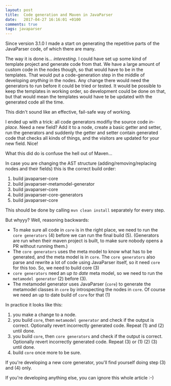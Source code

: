 ```yaml
---
layout: post
title:  Code generation and Maven in JavaParser
date:   2017-04-27 16:16:01 +0100
comments: true
tags: javaparser
---
```

Since version 3.1.0 I made a start on generating the repetitive parts of the JavaParser code,
of which there are many.

The way it is done is... *interesting*.
I could have set up some kind of template project and generate code from that.
We have a large amount of custom code in the nodes though,
so that would have to be in the templates.
That would put a code-generation step in the middle of developing *anything* in the nodes.
Any change there would need the generators to run before it could be tried or tested.
It would be possible to keep the templates in working order,
so development could be done on that,
but that would mean the templates would have te be updated with the generated code all the time.

This didn't sound like an effective, fail-safe way of working.

I ended up with a trick: all code generators modifiy the source code *in-place*.
Need a new field? Add it to a node, create a basic getter and setter,
run the generators and suddenly the getter and setter contain generated code that checks all kinds of things,
and the visitors are updated for your new field. Nice!

What this did do is confuse the hell out of Maven...

In case you are changing the AST structure (adding/removing/replacing nodes and their fields) this is the correct build order:
1. build javaparser-core
2. build javaparser-metamodel-generator
3. build javaparser-core
4. build javaparser-core-generators
5. build javaparser-core

This should be done by calling `mvn clean install` separately for every step.

But whyyy?
Well, reasoning backwards:
- To make sure all code in `core` is in the right place, we need to run the `core generators` (4) before we can run the final build (5).
(Generators are run when their maven project is built, to make sure nobody opens a PR without running them.)
- The `core generators` uses the meta model to know what has to be generated, and the meta model is in `core`.
 The `core generators` also parse and rewrite a lot of code using JavaParser itself, so it need `core` for this too.
 So, we need to build core (3)
- `core generators` need an *up to date* meta model, so we need to run the `metamodel generator` (2) before (3).
- The metamodel generator uses JavaParser (`core`) to generate the metamodel classes in `core` by introspecting the nodes in `core`.
 Of course we need an up to date build of `core` for that (1)
 
In practice it looks like this:
1. you make a change to a node.
2. you build `core`, then `metamodel generator` and check if the output is correct. Optionally revert incorrectly generated code. Repeat (1) and (2) until done.
3. you build `core`, then `core generators` and check if the output is correct. Optionally revert incorrectly generated code. Repeat (3) or (1) (2) (3) until done.
4. build `core` once more to be sure.

If you're developing a new core generator, you'll find yourself doing step (3) and (4) only.

If you're developing anything else, you can ignore this whole article :-)
